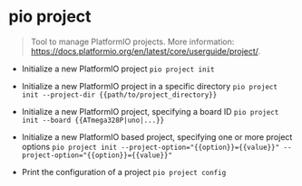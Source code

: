 # pio project
> Tool to manage PlatformIO projects.
> More information: <https://docs.platformio.org/en/latest/core/userguide/project/>.

- Initialize a new PlatformIO project
`pio project init`

- Initialize a new PlatformIO project in a specific directory
`pio project init --project-dir {{path/to/project_directory}}`

- Initialize a new PlatformIO project, specifying a board ID
`pio project init --board {{ATmega328P|uno|...}}`

- Initialize a new PlatformIO based project, specifying one or more project options
`pio project init --project-option="{{option}}={{value}}" --project-option="{{option}}={{value}}"`

- Print the configuration of a project
`pio project config`

